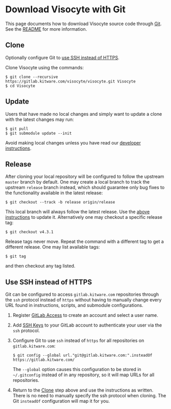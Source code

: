 Download Visocyte with Git
==========================

This page documents how to download Visocyte source code through [Git][].
See the [README](README.md) for more information.

[Git]: http://git-scm.com

Clone
-----

Optionally configure Git to [use SSH instead of HTTPS](#use-ssh-instead-of-https).

Clone Visocyte using the commands:

    $ git clone --recursive https://gitlab.kitware.com/visocyte/visocyte.git Visocyte
    $ cd Visocyte

Update
------

Users that have made no local changes and simply want to update a
clone with the latest changes may run:

    $ git pull
    $ git submodule update --init

Avoid making local changes unless you have read our [developer instructions][].

[developer instructions]: develop.md

Release
-------

After cloning your local repository will be configured to follow the upstream
`master` branch by default.  One may create a local branch to track the
upstream `release` branch instead, which should guarantee only bug fixes to
the functionality available in the latest release:

    $ git checkout --track -b release origin/release

This local branch will always follow the latest release.
Use the [above instructions](#update) to update it.
Alternatively one may checkout a specific release tag:

    $ git checkout v4.3.1

Release tags never move.  Repeat the command with a different tag to get a
different release.  One may list available tags:

    $ git tag

and then checkout any tag listed.

Use SSH instead of HTTPS
------------------------

Git can be configured to access ``gitlab.kitware.com`` repositories through
the ``ssh`` protocol instead of ``https`` without having to manually change
every URL found in instructions, scripts, and submodule configurations.

1.  Register [GitLab Access][] to create an account and select a user name.

2.  Add [SSH Keys][] to your GitLab account to authenticate your user via
    the ``ssh`` protocol.

3.  Configure Git to use ``ssh`` instead of ``https`` for all repositories
    on ``gitlab.kitware.com``:

        $ git config --global url."git@gitlab.kitware.com:".insteadOf https://gitlab.kitware.com/
    The ``--global`` option causes this configuration to be stored in
    ``~/.gitconfig`` instead of in any repository, so it will map URLs
    for all repositories.

4.  Return to the [Clone](#clone) step above and use the instructions as
    written.  There is no need to manually specify the ssh protocol when
    cloning.  The Git ``insteadOf`` configuration will map it for you.

[GitLab Access]: https://gitlab.kitware.com/users/sign_in
[SSH Keys]: https://gitlab.kitware.com/profile/keys
